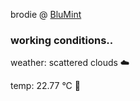brodie @ [BluMint](https://www.linkedin.com/company/blumint-io/)

<!--weather_start-->
### working conditions..

weather: scattered clouds ☁️

temp: 22.77 °C 🥶

<!--weather_end-->
